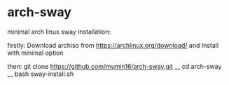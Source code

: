 # arch-sway
minimal arch linux sway installation:

firstly:
Download archiso from https://archlinux.org/download/ and Install with minimal option

then:
git clone https://github.com/mumin16/arch-sway.git __
cd arch-sway __
bash sway-install.sh

